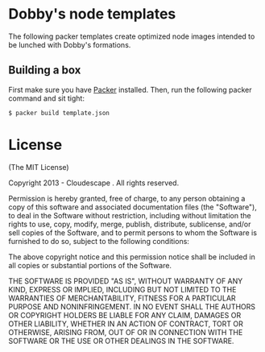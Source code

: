 # Dobby's node templates
The following packer templates create optimized node images intended to be lunched with Dobby's formations.

## Building a box
First make sure you have [Packer](http://www.packer.io/intro/getting-started/setup.html) installed. Then, run the following packer command and sit tight:

```
$ packer build template.json
```



# License

(The MIT License)

Copyright 2013 - Cloudescape . All rights reserved.

Permission is hereby granted, free of charge, to any person obtaining a copy of this software and associated documentation files (the "Software"), to deal in the Software without restriction, including without limitation the rights to use, copy, modify, merge, publish, distribute, sublicense, and/or sell copies of the Software, and to permit persons to whom the Software is furnished to do so, subject to the following conditions:

The above copyright notice and this permission notice shall be included in all copies or substantial portions of the Software.

THE SOFTWARE IS PROVIDED "AS IS", WITHOUT WARRANTY OF ANY KIND, EXPRESS OR IMPLIED, INCLUDING BUT NOT LIMITED TO THE WARRANTIES OF MERCHANTABILITY, FITNESS FOR A PARTICULAR PURPOSE AND NONINFRINGEMENT. IN NO EVENT SHALL THE AUTHORS OR COPYRIGHT HOLDERS BE LIABLE FOR ANY CLAIM, DAMAGES OR OTHER LIABILITY, WHETHER IN AN ACTION OF CONTRACT, TORT OR OTHERWISE, ARISING FROM, OUT OF OR IN CONNECTION WITH THE SOFTWARE OR THE USE OR OTHER DEALINGS IN THE SOFTWARE.